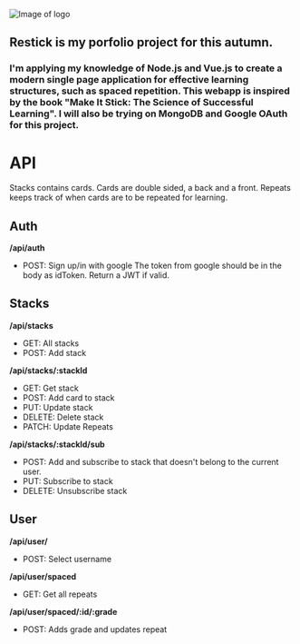 ![Image of logo](https://i.imgur.com/28JyIYL.png)

## Restick is my porfolio project for this autumn.

### I'm applying my knowledge of Node.js and Vue.js to create a modern single page application for effective learning structures, such as spaced repetition. This webapp is inspired by the book "Make It Stick: The Science of Successful Learning". I will also be trying on MongoDB and Google OAuth for this project.

# API
Stacks contains cards.
Cards are double sided, a back and a front.
Repeats keeps track of when cards are to be repeated for learning.

## Auth
**/api/auth**
- POST: Sign up/in with google
The token from google should be in the body as idToken.
Return a JWT if valid.


## Stacks
**/api/stacks**
- GET: All stacks
- POST: Add stack

**/api/stacks/:stackId**
- GET: Get stack
- POST: Add card to stack
- PUT: Update stack
- DELETE: Delete stack
- PATCH: Update Repeats

**/api/stacks/:stackId/sub**
- POST: Add and subscribe to stack that doesn't belong to the current user.
- PUT: Subscribe to stack
- DELETE: Unsubscribe stack

## User
**/api/user/**
- POST: Select username

**/api/user/spaced**
- GET: Get all repeats

**/api/user/spaced/:id/:grade**
- POST: Adds grade and updates repeat
